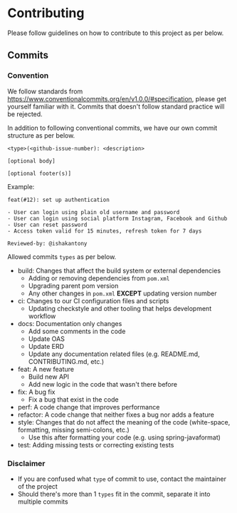 # Contributing

Please follow guidelines on how to contribute to this project as per below.

## Commits

### Convention

We follow standards from https://www.conventionalcommits.org/en/v1.0.0/#specification, please get yourself familiar with it. Commits that doesn't follow standard practice will be rejected.

In addition to following conventional commits, we have our own commit structure as per below.

```text
<type>(<github-issue-number): <description>

[optional body]

[optional footer(s)]
```

Example:

```text
feat(#12): set up authentication

- User can login using plain old username and password
- User can login using social platform Instagram, Facebook and Github
- User can reset password
- Access token valid for 15 minutes, refresh token for 7 days

Reviewed-by: @ishakantony
```

Allowed commits `types` as per below.

- build: Changes that affect the build system or external dependencies
  - Adding or removing dependencies from `pom.xml`
  - Upgrading parent pom version
  - Any other changes in `pom.xml` **EXCEPT** updating version number
- ci: Changes to our CI configuration files and scripts
  - Updating checkstyle and other tooling that helps development workflow
- docs: Documentation only changes
  - Add some comments in the code
  - Update OAS
  - Update ERD
  - Update any documentation related files (e.g. README.md, CONTRIBUTING.md, etc.)
- feat: A new feature
  - Build new API
  - Add new logic in the code that wasn't there before
- fix: A bug fix
  - Fix a bug that exist in the code
- perf: A code change that improves performance
- refactor: A code change that neither fixes a bug nor adds a feature
- style: Changes that do not affect the meaning of the code (white-space, formatting, missing semi-colons, etc.)
  - Use this after formatting your code (e.g. using spring-javaformat)
- test: Adding missing tests or correcting existing tests

### Disclaimer

- If you are confused what `type` of commit to use, contact the maintainer of the project
- Should there's more than 1 `types` fit in the commit, separate it into multiple commits
